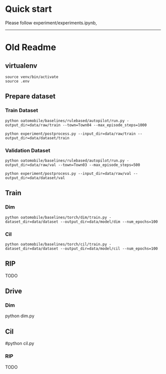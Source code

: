# Quick start
Please follow experiment/experiments.ipynb,

------------
# Old Readme
## virtualenv
```
source venv/bin/activate
source .env
```

## Prepare dataset
### Train Dataset
```
python oatomobile/baselines/rulebased/autopilot/run.py -output_dir=data/raw/train --town=Town04 --max_episode_steps=1000

python experiment/postprocess.py --input_dir=data/raw/train --output_dir=data/dataset/train
```
### Validation Dataset
```
python oatomobile/baselines/rulebased/autopilot/run.py -output_dir=data/raw/val --town=Town03 --max_episode_steps=500

python experiment/postprocess.py --input_dir=data/raw/val --output_dir=data/dataset/val
```

## Train
### Dim
```
python oatomobile/baselines/torch/dim/train.py -dataset_dir=data/dataset --output_dir=data/model/dim --num_epochs=100
```
### Cil
```
python oatomobile/baselines/torch/cil/train.py -dataset_dir=data/dataset --output_dir=data/model/cil --num_epochs=100
```
## RIP
TODO

## Drive
### Dim
python dim.py
## Cil
#python cil.py
### RIP
TODO
